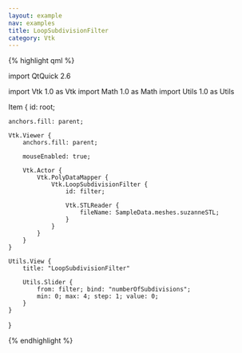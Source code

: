 ```yaml
---
layout: example
nav: examples
title: LoopSubdivisionFilter
category: Vtk
---
```

{% highlight qml %}

import QtQuick 2.6

import Vtk 1.0 as Vtk
import Math 1.0 as Math
import Utils 1.0 as Utils

Item {
    id: root;

    anchors.fill: parent;

    Vtk.Viewer {
        anchors.fill: parent;

        mouseEnabled: true;

        Vtk.Actor {
            Vtk.PolyDataMapper {
                Vtk.LoopSubdivisionFilter {
                    id: filter;

                    Vtk.STLReader {
                        fileName: SampleData.meshes.suzanneSTL;
                    }
                }
            }
        }
    }

    Utils.View {
        title: "LoopSubdivisionFilter"

        Utils.Slider {
            from: filter; bind: "numberOfSubdivisions";
            min: 0; max: 4; step: 1; value: 0;
        }
    }
}

{% endhighlight %}
